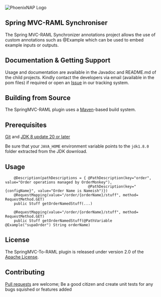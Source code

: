 ![PhoenixNAP Logo](https://phoenixnap.com/wp-content/themes/phoenixnap-v2/img/v2/logo.svg)

## Spring MVC-RAML Synchroniser
The Spring MVC-RAML Synchronizer annotations project allows the use of custom annotations such as @Example which can be used to embed example inputs or outputs.

## Documentation & Getting Support
Usage and documentation are available in the Javadoc and README.md of the child projects. Kindly contact the developers via email (available in the pom files) if required or open an [Issue][] in our tracking system.

## Building from Source
The SpringMVC-RAML plugin uses a [Maven][]-based build system.

## Prerequisites
[Git][] and [JDK 8 update 20 or later][JDK8 build]

Be sure that your `JAVA_HOME` environment variable points to the `jdk1.8.0` folder
extracted from the JDK download.

## Usage

```
	@Description(pathDescriptions = { @PathDescription(key="order", value="Order operations managed by OrderMonkey"),
									  @PathDescription(key="{configName}", value="Order Name is Nameish")})
	@RequestMapping(value="/order/{orderName}/stuff", method= RequestMethod.GET)
	public Stuff getOrderNamedStuff(...)
```

```
	@RequestMapping(value="/order/{orderName}/stuff", method= RequestMethod.GET)
	public Stuff getOrderNamedStuff(@PathVariable @Example("supaOrder") String orderName)
```

## License
The SpringMVC-To-RAML plugin  is released under version 2.0 of the [Apache License][].

## Contributing
[Pull requests][] are welcome; Be a good citizen and create unit tests for any bugs squished or features added

[Pull requests]: http://help.github.com/send-pull-requests
[Apache License]: http://www.apache.org/licenses/LICENSE-2.0
[Git]: http://help.github.com/set-up-git-redirect
[JDK8 build]: http://www.oracle.com/technetwork/java/javase/downloads
[Maven]: http://maven.apache.org/
[Issue]: https://github.com/phoenixnap/springmvc-raml-plugin/issues